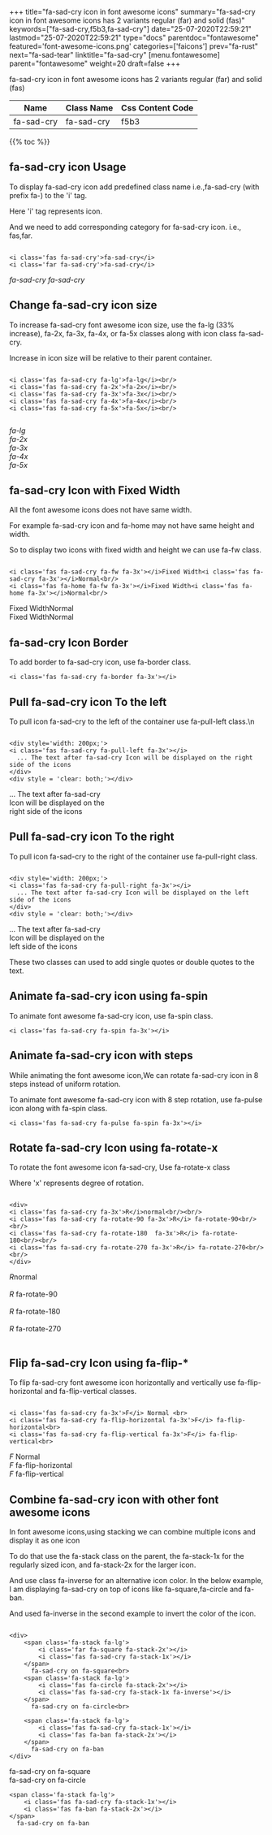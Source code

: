 +++
title="fa-sad-cry icon in font awesome icons"
summary="fa-sad-cry icon in font awesome icons has 2 variants regular (far) and solid (fas)"
keywords=["fa-sad-cry,f5b3,fa-sad-cry"]
date="25-07-2020T22:59:21"
lastmod="25-07-2020T22:59:21"
type="docs"
parentdoc="fontawesome"
featured='font-awesome-icons.png'
categories=['faicons']
prev="fa-rust"
next="fa-sad-tear"
linktitle="fa-sad-cry"
[menu.fontawesome]
parent="fontawesome"
weight=20
draft=false
+++


fa-sad-cry icon in font awesome icons has 2 variants regular (far) and solid (fas)

<div class='table-responsive'><table class='table'><thead><tr><th>Name</th><th>Class Name</th><th>Css Content Code</th></tr></thead><tbody><tr><td>fa-sad-cry</td><td>fa-sad-cry</td><td>f5b3</td></tr></tbody></table></div>


{{% toc %}}


## fa-sad-cry icon Usage

To display fa-sad-cry icon add predefined class name i.e.,fa-sad-cry (with prefix fa-) to the 'i' tag.

Here 'i' tag represents icon.

And we need to add corresponding category for fa-sad-cry icon. i.e., fas,far.


```

<i class='fas fa-sad-cry'>fa-sad-cry</i>
<i class='far fa-sad-cry'>fa-sad-cry</i>
```

<i class='fas fa-sad-cry'>fa-sad-cry</i>
<i class='far fa-sad-cry'>fa-sad-cry</i>




## Change fa-sad-cry icon size
To increase fa-sad-cry font awesome icon size, use the fa-lg (33% increase), fa-2x, fa-3x, fa-4x, or fa-5x classes along with icon class fa-sad-cry.

Increase in icon size will be relative to their parent container. 

```

<i class='fas fa-sad-cry fa-lg'>fa-lg</i><br/>
<i class='fas fa-sad-cry fa-2x'>fa-2x</i><br/>
<i class='fas fa-sad-cry fa-3x'>fa-3x</i><br/>
<i class='fas fa-sad-cry fa-4x'>fa-4x</i><br/>
<i class='fas fa-sad-cry fa-5x'>fa-5x</i><br/>
            
```

<i class='fas fa-sad-cry fa-lg'>fa-lg</i><br/>
<i class='fas fa-sad-cry fa-2x'>fa-2x</i><br/>
<i class='fas fa-sad-cry fa-3x'>fa-3x</i><br/>
<i class='fas fa-sad-cry fa-4x'>fa-4x</i><br/>
<i class='fas fa-sad-cry fa-5x'>fa-5x</i><br/>
            



## fa-sad-cry Icon with Fixed Width 

All the font awesome icons does not have same width.

For example fa-sad-cry icon and fa-home may not have same height and width.

So to display two icons with fixed width and height we can use fa-fw class.


```

<i class='fas fa-sad-cry fa-fw fa-3x'></i>Fixed Width<i class='fas fa-sad-cry fa-3x'></i>Normal<br/>
<i class='fas fa-home fa-fw fa-3x'></i>Fixed Width<i class='fas fa-home fa-3x'></i>Normal<br/>
```

<i class='fas fa-sad-cry fa-fw fa-3x'></i>Fixed Width<i class='fas fa-sad-cry fa-3x'></i>Normal<br/>
<i class='fas fa-home fa-fw fa-3x'></i>Fixed Width<i class='fas fa-home fa-3x'></i>Normal<br/>



## fa-sad-cry Icon Border 

To add border to fa-sad-cry icon, use fa-border class.


```
<i class='fas fa-sad-cry fa-border fa-3x'></i>

```
<i class='fas fa-sad-cry fa-border fa-3x'></i>





## Pull fa-sad-cry icon To the left

To pull icon fa-sad-cry to the left of the container use fa-pull-left class.\n

```

<div style='width: 200px;'>
<i class='fas fa-sad-cry fa-pull-left fa-3x'></i>
  ... The text after fa-sad-cry Icon will be displayed on the right side of the icons
</div>
<div style = 'clear: both;'></div>
```

<div style='width: 200px;'>
<i class='fas fa-sad-cry fa-pull-left fa-3x'></i>
  ... The text after fa-sad-cry Icon will be displayed on the right side of the icons
</div>
<div style = 'clear: both;'></div>




## Pull fa-sad-cry icon To the right
To pull icon fa-sad-cry to the right of the container use fa-pull-right class.

```

<div style='width: 200px;'>
<i class='fas fa-sad-cry fa-pull-right fa-3x'></i>
  ... The text after fa-sad-cry Icon will be displayed on the left side of the icons
</div>
<div style = 'clear: both;'></div>
```

<div style='width: 200px;'>
<i class='fas fa-sad-cry fa-pull-right fa-3x'></i>
  ... The text after fa-sad-cry Icon will be displayed on the left side of the icons
</div>
<div style = 'clear: both;'></div>

These two classes can used to add single quotes or double quotes to the text.


## Animate fa-sad-cry icon using fa-spin
To animate font awesome fa-sad-cry icon, use fa-spin class.

```
<i class='fas fa-sad-cry fa-spin fa-3x'></i>
```
<i class='fas fa-sad-cry fa-spin fa-3x'></i>




## Animate fa-sad-cry icon with steps
While animating the font awesome icon,We can rotate fa-sad-cry icon in 8 steps instead of uniform rotation.

To animate font awesome fa-sad-cry icon with 8 step rotation, use fa-pulse icon along with fa-spin class.


```
<i class='fas fa-sad-cry fa-pulse fa-spin fa-3x'></i>

```
<i class='fas fa-sad-cry fa-pulse fa-spin fa-3x'></i>





## Rotate fa-sad-cry Icon using fa-rotate-x
To rotate the font awesome icon fa-sad-cry, Use fa-rotate-x class

Where 'x' represents degree of rotation.


```

<div>
<i class='fas fa-sad-cry fa-3x'>R</i>normal<br/><br/>
<i class='fas fa-sad-cry fa-rotate-90 fa-3x'>R</i> fa-rotate-90<br/><br/> 
<i class='fas fa-sad-cry fa-rotate-180  fa-3x'>R</i> fa-rotate-180<br/><br/> 
<i class='fas fa-sad-cry fa-rotate-270 fa-3x'>R</i> fa-rotate-270<br/><br/>
</div>
```

<div>
<i class='fas fa-sad-cry fa-3x'>R</i>normal<br/><br/>
<i class='fas fa-sad-cry fa-rotate-90 fa-3x'>R</i> fa-rotate-90<br/><br/> 
<i class='fas fa-sad-cry fa-rotate-180  fa-3x'>R</i> fa-rotate-180<br/><br/> 
<i class='fas fa-sad-cry fa-rotate-270 fa-3x'>R</i> fa-rotate-270<br/><br/>
</div>




## Flip fa-sad-cry Icon using fa-flip-*
To flip fa-sad-cry font awesome icon horizontally and vertically use fa-flip-horizontal and fa-flip-vertical classes. 

```

<i class='fas fa-sad-cry fa-3x'>F</i> Normal <br>
<i class='fas fa-sad-cry fa-flip-horizontal fa-3x'>F</i> fa-flip-horizontal<br>
<i class='fas fa-sad-cry fa-flip-vertical fa-3x'>F</i> fa-flip-vertical<br>
```

<i class='fas fa-sad-cry fa-3x'>F</i> Normal <br>
<i class='fas fa-sad-cry fa-flip-horizontal fa-3x'>F</i> fa-flip-horizontal<br>
<i class='fas fa-sad-cry fa-flip-vertical fa-3x'>F</i> fa-flip-vertical<br>




## Combine fa-sad-cry icon with other font awesome icons
In font awesome icons,using stacking we can combine multiple icons and display it as one icon 

To do that use the fa-stack class on the parent, the fa-stack-1x for the regularly sized icon, and fa-stack-2x for the larger icon.

And use class fa-inverse for an alternative icon color. 
In the below example, I am displaying fa-sad-cry on top of icons like fa-square,fa-circle and fa-ban.

And used fa-inverse in the second example to invert the color of the icon.

```

<div>
    <span class='fa-stack fa-lg'>
        <i class='far fa-square fa-stack-2x'></i>
        <i class='fas fa-sad-cry fa-stack-1x'></i>
    </span>
      fa-sad-cry on fa-square<br>
    <span class='fa-stack fa-lg'>
        <i class='fas fa-circle fa-stack-2x'></i>
        <i class='fas fa-sad-cry fa-stack-1x fa-inverse'></i>
    </span>
      fa-sad-cry on fa-circle<br>

    <span class='fa-stack fa-lg'>
        <i class='fas fa-sad-cry fa-stack-1x'></i>
        <i class='fas fa-ban fa-stack-2x'></i>
    </span>
      fa-sad-cry on fa-ban
</div>
```

<div>
    <span class='fa-stack fa-lg'>
        <i class='far fa-square fa-stack-2x'></i>
        <i class='fas fa-sad-cry fa-stack-1x'></i>
    </span>
      fa-sad-cry on fa-square<br>
    <span class='fa-stack fa-lg'>
        <i class='fas fa-circle fa-stack-2x'></i>
        <i class='fas fa-sad-cry fa-stack-1x fa-inverse'></i>
    </span>
      fa-sad-cry on fa-circle<br>

    <span class='fa-stack fa-lg'>
        <i class='fas fa-sad-cry fa-stack-1x'></i>
        <i class='fas fa-ban fa-stack-2x'></i>
    </span>
      fa-sad-cry on fa-ban
</div>






